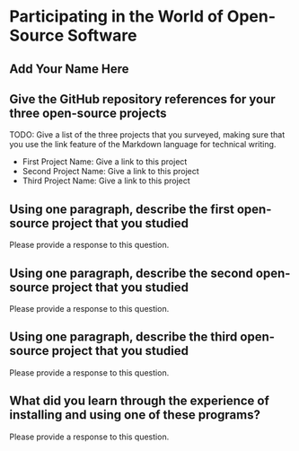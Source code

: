 # Participating in the World of Open-Source Software

## Add Your Name Here

## Give the GitHub repository references for your three open-source projects

TODO: Give a list of the three projects that you surveyed, making sure that
you use the link feature of the Markdown language for technical writing.

- First Project Name: Give a link to this project
- Second Project Name:  Give a link to this project
- Third Project Name: Give a link to this project

## Using one paragraph, describe the first open-source project that you studied

Please provide a response to this question.

## Using one paragraph, describe the second open-source project that you studied

Please provide a response to this question.

## Using one paragraph, describe the third open-source project that you studied

Please provide a response to this question.

## What did you learn through the experience of installing and using one of these programs?

Please provide a response to this question.
